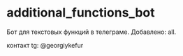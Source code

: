 # additional_functions_bot

Бот для текстовых функций в телеграме. 
Добавлено: all.

контакт tg: @georgiykefur

